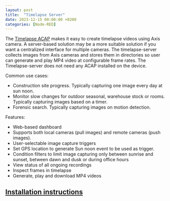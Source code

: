 ```yaml
---
layout: post
title:  "Timelapse Server"
date: 2023-12-15 00:00:00 +0200
categories: [Node-RED]
---
```


The [Timelapse ACAP](https://pandosme.github.io/acap/2020/01/01/timelapse.html) makes it easy to create timelapse videos using Axis camera.  A server-based solution may be a more suitable solution if you want a centralized interface for multiple cameras.  The timelapse-server collects images from Axis cameras and stores them in directories so user can generate and play MP4 video at configurable frame rates.  The Timelapse-server does not need any ACAP installed on the device.

Common use cases:
* Construction site progress.  Typically capturing one image every day at sun noon.
* Monitor slow changes for outdoor seasonal, warehouse stock or rooms.  Typically capturing images based on a timer. 
* Forensic search.  Typically capturing images on motion detection.  

Features:
* Web-based dashboard
* Supports both local cameras (pull images) and remote cameras (push images).
* User-selectable image capture triggers
* Set GPS location to generate Sun noon event to be used as trigger.
* Condition filters to limit image capturing only between sunrise and sunset, between dawn and dusk or during office hours
* View status of all ongoing recordings
* Inspect frames in timelapse
* Generate, play and download MP4 videos

## [Installation instructions](https://acap.juhlin.me/package/timelapse-server)
